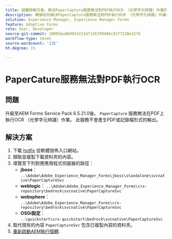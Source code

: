 ```yaml
---
title: 疑難排解文章，解決PaperCapture服務無法對PDF執行OCR （光學字元辨識）作業的問題。
description: 瞭解如何解決PaperCapture服務無法對PDF執行OCR （光學字元辨識）作業的問題。
solution: Experience Manager, Experience Manager Forms
feature: Adaptive Forms
role: User, Developer
source-git-commit: 18005ba060954151df126789496c81f7238e32f6
workflow-type: tm+mt
source-wordcount: '135'
ht-degree: 1%

---
```



# PaperCature服務無法對PDF執行OCR

## 問題

升級至AEM Forms Service Pack 6.5.21.0後， `PaperCapture` 服務無法在PDF上執行OCR （光學字元辨識）作業。 此服務不會產生PDF或記錄檔形式的輸出。

## 解決方案

1. 下載 [hotfix](https://nam04.safelinks.protection.outlook.com/?url=https%3A%2F%2Fexperience.adobe.com%2F%23%2Fdownloads%2Fcontent%2Fsoftware-distribution%2Fen%2Faem.html%3Fpackage%3D%2Fcontent%2Fsoftware-distribution%2Fen%2Fdetails.html%2Fcontent%2Fdam%2Faem%2Fpublic%2Fadobe%2Fpackages%2Fcq650%2Fhotfix%2FPaperCaptureSvc.zip&amp;data=05%7C02%7Cruchitas%40adobe.com%7Ca285aedf27094c9e8d9b08dc91e26aa7%7Cfa7b1b5a7b34438794aed2c178decee1%7C0%7C0%7C638545648843177070%7CUnknown%7CTWFpbGZsb3d8eyJWIjoiMC4wLjAwMDAiLCJQIjoiV2luMzIiLCJBTiI6Ik1haWwiLCJXVCI6Mn0%3D%7C0%7C%7C%7C&amp;sdata=uWk0PsSSDjLRxqEMGMW%2BbD%2Fv4egR4vWL%2B0mfKpXdrKQ%3D&amp;reserved=0) 從軟體發佈入口網站。
1. 擷取並複製下載資料夾的內容。
1. 導覽至下列對應應用程式伺服器的路徑：
   * **jboss**：
     `..\Adobe\Adobe_Experience_Manager_Forms\jboss\standalone\svcnative\PaperCaptureSvc`
   * **weblogic**：
     `..\Adobe\Adobe_Experience_Manager_Forms\crx-repository\bedrock\svcnative\PaperCaptureSvc`
   * **websphere**：\
     `..\Adobe\Adobe_Experience_Manager_Forms\crx-repository\bedrock\svcnative\PaperCaptureSvc`
   * **OSGi設定**：\
     `..\quickstart\crx-quickstart\bedrock\svcnative\PaperCaptureSvc`
1. 取代現有的內容 `PaperCaptureSvc` 包含已複製內容的資料夾。
1. [重新啟動AEM執行個體](/help/forms/using/restart-aem-sdk.md).


